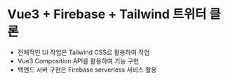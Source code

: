 # Vue3 + Firebase + Tailwind 트위터 클론

- 전체적인 UI 작업은 Tailwind CSS르 활용하여 작업
- Vue3 Composition API를 활용하여 기능 구현
- 백엔드 서버 구현은 Firebase serverless 서비스 활용
